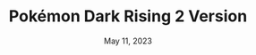 ---
layout: gba
title: "Pokémon Dark Rising 2 Version"
categories:
 - approved
 - gba
 - universal
 - safe
tags:
- pokemon
- rpg
date: May 11, 2023
permalink: /games/pokemon-darkrising-2/play/details
publisher: (Not) Gamefreak
gid: pokemon-darkrising-2
edition: us
---